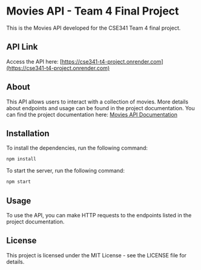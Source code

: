 # Movies API - Team 4 Final Project

This is the Movies API developed for the CSE341 Team 4 final project.

## API Link

Access the API here: [https://cse341-t4-project.onrender.com](https://cse341-t4-project.onrender.com)

## About

This API allows users to interact with a collection of movies. More details about endpoints and usage can be found in the project documentation. You can find the project documentation here: [Movies API Documentation](https://cse341-t4-project.onrender.com/api-docs)


## Installation

To install the dependencies, run the following command:

```bash
npm install
```

To start the server, run the following command:

```bash
npm start
```

## Usage

To use the API, you can make HTTP requests to the endpoints listed in the project documentation.

## License

This project is licensed under the MIT License - see the LICENSE file for details.
